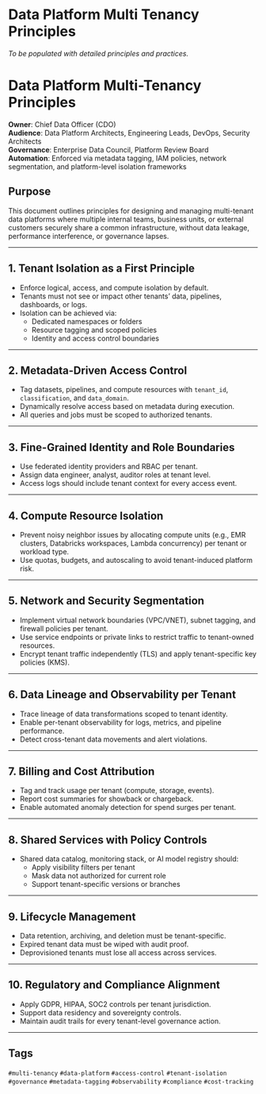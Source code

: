 # Data Platform Multi Tenancy Principles

_To be populated with detailed principles and practices._
# Data Platform Multi-Tenancy Principles

**Owner**: Chief Data Officer (CDO)  
**Audience**: Data Platform Architects, Engineering Leads, DevOps, Security Architects  
**Governance**: Enterprise Data Council, Platform Review Board  
**Automation**: Enforced via metadata tagging, IAM policies, network segmentation, and platform-level isolation frameworks

## Purpose

This document outlines principles for designing and managing multi-tenant data platforms where multiple internal teams, business units, or external customers securely share a common infrastructure, without data leakage, performance interference, or governance lapses.

---

## 1. Tenant Isolation as a First Principle

- Enforce logical, access, and compute isolation by default.  
- Tenants must not see or impact other tenants’ data, pipelines, dashboards, or logs.  
- Isolation can be achieved via:  
  - Dedicated namespaces or folders  
  - Resource tagging and scoped policies  
  - Identity and access control boundaries

---

## 2. Metadata-Driven Access Control

- Tag datasets, pipelines, and compute resources with `tenant_id`, `classification`, and `data_domain`.  
- Dynamically resolve access based on metadata during execution.  
- All queries and jobs must be scoped to authorized tenants.

---

## 3. Fine-Grained Identity and Role Boundaries

- Use federated identity providers and RBAC per tenant.  
- Assign data engineer, analyst, auditor roles at tenant level.  
- Access logs should include tenant context for every access event.

---

## 4. Compute Resource Isolation

- Prevent noisy neighbor issues by allocating compute units (e.g., EMR clusters, Databricks workspaces, Lambda concurrency) per tenant or workload type.  
- Use quotas, budgets, and autoscaling to avoid tenant-induced platform risk.

---

## 5. Network and Security Segmentation

- Implement virtual network boundaries (VPC/VNET), subnet tagging, and firewall policies per tenant.  
- Use service endpoints or private links to restrict traffic to tenant-owned resources.  
- Encrypt tenant traffic independently (TLS) and apply tenant-specific key policies (KMS).

---

## 6. Data Lineage and Observability per Tenant

- Trace lineage of data transformations scoped to tenant identity.  
- Enable per-tenant observability for logs, metrics, and pipeline performance.  
- Detect cross-tenant data movements and alert violations.

---

## 7. Billing and Cost Attribution

- Tag and track usage per tenant (compute, storage, events).  
- Report cost summaries for showback or chargeback.  
- Enable automated anomaly detection for spend surges per tenant.

---

## 8. Shared Services with Policy Controls

- Shared data catalog, monitoring stack, or AI model registry should:  
  - Apply visibility filters per tenant  
  - Mask data not authorized for current role  
  - Support tenant-specific versions or branches

---

## 9. Lifecycle Management

- Data retention, archiving, and deletion must be tenant-specific.  
- Expired tenant data must be wiped with audit proof.  
- Deprovisioned tenants must lose all access across services.

---

## 10. Regulatory and Compliance Alignment

- Apply GDPR, HIPAA, SOC2 controls per tenant jurisdiction.  
- Support data residency and sovereignty controls.  
- Maintain audit trails for every tenant-level governance action.

---

## Tags

`#multi-tenancy` `#data-platform` `#access-control` `#tenant-isolation` `#governance` `#metadata-tagging` `#observability` `#compliance` `#cost-tracking`
